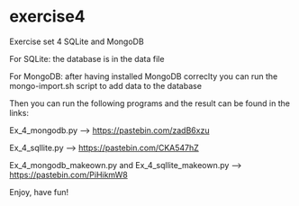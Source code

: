# exercise4
Exercise set 4 SQLite and MongoDB

For SQLite: the database is in the data file 

For MongoDB: after having installed MongoDB correclty you can run the mongo-import.sh script to add data to the database

Then you can run the following programs and the result can be found in the links: 

Ex_4_mongodb.py --> https://pastebin.com/zadB6xzu

Ex_4_sqllite.py --> https://pastebin.com/CKA547hZ

Ex_4_mongodb_makeown.py  and Ex_4_sqllite_makeown.py --> https://pastebin.com/PiHikmW8

Enjoy, have fun!
